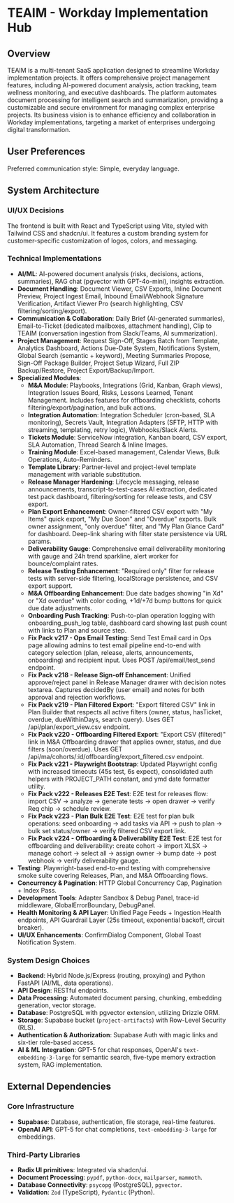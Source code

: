 # TEAIM - Workday Implementation Hub

## Overview
TEAIM is a multi-tenant SaaS application designed to streamline Workday implementation projects. It offers comprehensive project management features, including AI-powered document analysis, action tracking, team wellness monitoring, and executive dashboards. The platform automates document processing for intelligent search and summarization, providing a customizable and secure environment for managing complex enterprise projects. Its business vision is to enhance efficiency and collaboration in Workday implementations, targeting a market of enterprises undergoing digital transformation.

## User Preferences
Preferred communication style: Simple, everyday language.

## System Architecture

### UI/UX Decisions
The frontend is built with React and TypeScript using Vite, styled with Tailwind CSS and shadcn/ui. It features a custom branding system for customer-specific customization of logos, colors, and messaging.

### Technical Implementations
- **AI/ML**: AI-powered document analysis (risks, decisions, actions, summaries), RAG chat (pgvector with GPT-4o-mini), insights extraction.
- **Document Handling**: Document Viewer, CSV Exports, Inline Document Preview, Project Ingest Email, Inbound Email/Webhook Signature Verification, Artifact Viewer Pro (search highlighting, CSV filtering/sorting/export).
- **Communication & Collaboration**: Daily Brief (AI-generated summaries), Email-to-Ticket (dedicated mailboxes, attachment handling), Clip to TEAIM (conversation ingestion from Slack/Teams, AI summarization).
- **Project Management**: Request Sign-Off, Stages Batch from Template, Analytics Dashboard, Actions Due-Date System, Notifications System, Global Search (semantic + keyword), Meeting Summaries Propose, Sign-Off Package Builder, Project Setup Wizard, Full ZIP Backup/Restore, Project Export/Backup/Import.
- **Specialized Modules**:
    - **M&A Module**: Playbooks, Integrations (Grid, Kanban, Graph views), Integration Issues Board, Risks, Lessons Learned, Tenant Management. Includes features for offboarding checklists, cohorts filtering/export/pagination, and bulk actions.
    - **Integration Automation**: Integration Scheduler (cron-based, SLA monitoring), Secrets Vault, Integration Adapters (SFTP, HTTP with streaming, templating, retry logic), Webhooks/Slack Alerts.
    - **Tickets Module**: ServiceNow integration, Kanban board, CSV export, SLA Automation, Thread Search & Inline Images.
    - **Training Module**: Excel-based management, Calendar Views, Bulk Operations, Auto-Reminders.
    - **Template Library**: Partner-level and project-level template management with variable substitution.
    - **Release Manager Hardening**: Lifecycle messaging, release announcements, transcript-to-test-cases AI extraction, dedicated test pack dashboard, filtering/sorting for release tests, and CSV export.
    - **Plan Export Enhancement**: Owner-filtered CSV export with "My Items" quick export, "My Due Soon" and "Overdue" exports. Bulk owner assignment, "only overdue" filter, and "My Plan Glance Card" for dashboard. Deep-link sharing with filter state persistence via URL params.
    - **Deliverability Gauge**: Comprehensive email deliverability monitoring with gauge and 24h trend sparkline, alert worker for bounce/complaint rates.
    - **Release Testing Enhancement**: "Required only" filter for release tests with server-side filtering, localStorage persistence, and CSV export support.
    - **M&A Offboarding Enhancement**: Due date badges showing "in Xd" or "Xd overdue" with color coding, +1d/+7d bump buttons for quick due date adjustments.
    - **Onboarding Push Tracking**: Push-to-plan operation logging with onboarding_push_log table, dashboard card showing last push count with links to Plan and source step.
    - **Fix Pack v217 - Ops Email Testing**: Send Test Email card in Ops page allowing admins to test email pipeline end-to-end with category selection (plan, release, alerts, announcements, onboarding) and recipient input. Uses POST /api/email/test_send endpoint.
    - **Fix Pack v218 - Release Sign-off Enhancement**: Unified approve/reject panel in Release Manager drawer with decision notes textarea. Captures decidedBy (user email) and notes for both approval and rejection workflows.
    - **Fix Pack v219 - Plan Filtered Export**: "Export filtered CSV" link in Plan Builder that respects all active filters (owner, status, hasTicket, overdue, dueWithinDays, search query). Uses GET /api/plan/export_view.csv endpoint.
    - **Fix Pack v220 - Offboarding Filtered Export**: "Export CSV (filtered)" link in M&A Offboarding drawer that applies owner, status, and due filters (soon/overdue). Uses GET /api/ma/cohorts/:id/offboarding/export_filtered.csv endpoint.
    - **Fix Pack v221 - Playwright Bootstrap**: Updated Playwright config with increased timeouts (45s test, 6s expect), consolidated auth helpers with PROJECT_PATH constant, and ymd date formatter utility.
    - **Fix Pack v222 - Releases E2E Test**: E2E test for releases flow: import CSV → analyze → generate tests → open drawer → verify Req chip → schedule review.
    - **Fix Pack v223 - Plan Bulk E2E Test**: E2E test for plan bulk operations: seed onboarding → add tasks via API → push to plan → bulk set status/owner → verify filtered CSV export link.
    - **Fix Pack v224 - Offboarding & Deliverability E2E Test**: E2E test for offboarding and deliverability: create cohort → import XLSX → manage cohort → select all → assign owner → bump date → post webhook → verify deliverability gauge.
- **Testing**: Playwright-based end-to-end testing with comprehensive smoke suite covering Releases, Plan, and M&A Offboarding flows.
- **Concurrency & Pagination**: HTTP Global Concurrency Cap, Pagination + Index Pass.
- **Development Tools**: Adapter Sandbox & Debug Panel, trace-id middleware, GlobalErrorBoundary, DebugPanel.
- **Health Monitoring & API Layer**: Unified Page Feeds + Ingestion Health endpoints, API Guardrail Layer (25s timeout, exponential backoff, circuit breaker).
- **UI/UX Enhancements**: ConfirmDialog Component, Global Toast Notification System.

### System Design Choices
- **Backend**: Hybrid Node.js/Express (routing, proxying) and Python FastAPI (AI/ML, data operations).
- **API Design**: RESTful endpoints.
- **Data Processing**: Automated document parsing, chunking, embedding generation, vector storage.
- **Database**: PostgreSQL with pgvector extension, utilizing Drizzle ORM.
- **Storage**: Supabase bucket (`project-artifacts`) with Row-Level Security (RLS).
- **Authentication & Authorization**: Supabase Auth with magic links and six-tier role-based access.
- **AI & ML Integration**: GPT-5 for chat responses, OpenAI's `text-embedding-3-large` for semantic search, five-type memory extraction system, RAG implementation.

## External Dependencies

### Core Infrastructure
- **Supabase**: Database, authentication, file storage, real-time features.
- **OpenAI API**: GPT-5 for chat completions, `text-embedding-3-large` for embeddings.

### Third-Party Libraries
- **Radix UI primitives**: Integrated via shadcn/ui.
- **Document Processing**: `pypdf`, `python-docx`, `mailparser`, `mammoth`.
- **Database Connectivity**: `psycopg` (PostgreSQL), `pgvector`.
- **Validation**: `Zod` (TypeScript), `Pydantic` (Python).